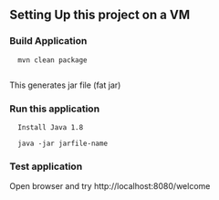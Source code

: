 ## Setting Up this project on a VM

### Build Application
  ```
    mvn clean package
    
  ```
  This generates jar file (fat jar)
  
 
### Run this application

```
  Install Java 1.8
  
  java -jar jarfile-name

```

### Test application

Open browser and try
http://localhost:8080/welcome
